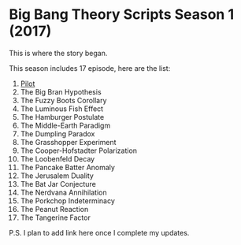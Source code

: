# Big Bang Theory Scripts Season 1 (2017)
This is where the story began.

This season includes 17 episode, here are the list: 

1. [Pilot](https://github.com/SheldonCircleCooper/BigBangTheoryScripts/blob/Season-1/Season%201%20Episode%201%20Pilot.md)
2. The Big Bran Hypothesis
3. The Fuzzy Boots Corollary
4. The Luminous Fish Effect
5. 	The Hamburger Postulate
6. 	The Middle-Earth Paradigm
7. 	The Dumpling Paradox
8. 	The Grasshopper Experiment
9. 	The Cooper-Hofstadter Polarization
10.  The Loobenfeld Decay
11.  The Pancake Batter Anomaly
12.  The Jerusalem Duality
13.  The Bat Jar Conjecture
14.  The Nerdvana Annihilation
15.  The Porkchop Indeterminacy
16.  The Peanut Reaction
17.  The Tangerine Factor

P.S. I plan to add link here once I complete my updates.
